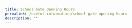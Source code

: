 ```yaml
---
title: School Gate Opening Hours
permalink: /useful-information/school-gate-opening-hours
description: ""
---
```

